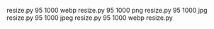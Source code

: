 resize.py 95 1000 webp
resize.py 95 1000 png
resize.py 95 1000 jpg
resize.py 95 1000 jpeg
resize.py 95 1000 webp
resize.py
